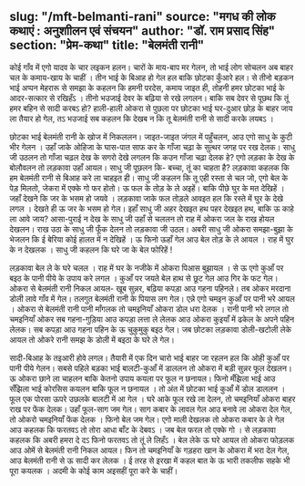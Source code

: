 slug: "/mft-belmanti-rani"
source: "मगध की लोक कथाएं : अनुशाीलन एवं संचयन"
author: "डॉ. राम प्रसाद सिंह"
section: "प्रेम-कथा"
title: "बेलमंती रानी"
---
कोई गाँव में एगो यादव के चार लइकन हलन। चारों के माय-बाप मर गेलन, तो भाई लोग सोचलन अब बाहर चल के कमाय-खाय के चाहीं । तीन भाई के बिआह हो गेल हल बाकि छोटका कुँआरे हल। से तीनो बड़कन भाई अप्पन मेहरारू से समझा के कहलन कि हमनी परदेस, कमाय जाइत ही, तोहनी हमर छोटका भाई के आदर-सत्कार से रखिहँऽ । तीनो भउजाई देवर के बढ़िया से रखे लगलन। बाकि सब देवर से पूछथ कि तूं हमर बहिन से सादी करबऽ हो? हाली-हाली ओकरा से पुछला पर छोटका भाई घर-दुआर छोड़ के बाहर जाय ला तैयार हो गेल, तऽ भउजाई सब कहलन कि देखब न कि तू बेलमंती रानी से सादी करके लयबऽ । 

छोटका भाई बेलमंती रानी के खोज में निकललन। जाइत-जाइत जंगल में पहुँचलन, आउ एगो साधु के कुटी भीर गेलन । उहाँ जाके ओहिजा के घास-पात साफ कर के गाँजा चढ़ा के सुत्थर जगह पर रख देलक। साधु जी उठलन तो गाँजा चढ़ल देख के सगरो देखे लगलन कि कउन गाँजा चढ़ा देलक हे? एगो लड़का के देख के बोलौवलन तो लड़कावा उहाँ आयल। साधु जी पूछलन कि- बच्चा, तूं का चाहता है? लड़कावा कहलक कि हम बेलमंती रानी से बिआह करे ला चाहइत ही। साधु जी कहलन कि तू एही रस्ता से चल जो, एगो बेल के पेड़ मिलतो, जेकरा में एक्के गो फर होतो। ऊ फल के तोड़ के ले अइहें। बाकि पीछे घुर के मत देखिहें । जहाँ देखने कि जर के भसम हो जयवे । लड़कावा जाके फल तोड़ले आवइत हल कि रस्ते में घुर के देखे लगल । देखते ही ऊ जर के भसम हो गेल। इहाँ साधु जी अहर देखइत हथ पहर देखइत हथ, बाकि ऊ काहे ला आवे जाय? आसा-पुराई न देख के साधु जी उहाँ से चललन तो राह में ओकरा जल के राख होयल देखलन। राख उठा के साधु जी फूँक देलन तो लड़कावा जी उठल। अबरी साधु जी ओकरा समझा-बुझा के भेजलन कि ई बेरिया कोई हालत में न देखिहें । ऊ फिनो ऊहाँ गेल आउ बेल तोड़ के ले आयल । राह में घुर के न देखलक । साधु जी कहलन कि घरे जा के बेल फोरिहें ! 
 
लड़कावा बेल ले के घरे चलल । राह में घर के नजीके में ओकरा पिआस बुझायल । से ऊ एगो कुआँ पर बइठ के पानी पीये के उपाय करे लगल । कुआँ पर जयते बेल हाथ से छूट गेल आउ गिर के फट गेल। ओकरा से बेलमंती रानी निकल आयल- खूब सुन्नर, बढ़िया कपड़ा आउ गहना पहिनले। तब ओकर मरदाना डोली लावे गाँव में गेल। तलगुत बेलमंती रानी के पियास लग गेल। एन्ने एगो चमइन कुआँ पर पानी भरे आयल । ओकरा से बेलमंती रानी पानी माँगलक तो चमइनियाँ ओकरा डोल धरा देलक । रानी पानी भरे लगल तो चमइनियाँ ओकर सब गहना-गुड़िया आउ कपड़ा लत्ता ले लेलक आउ ओकरा कुइयाँ में ढकेल के अपने पहिन लेलक। सब कपड़ा आउ गहना पहिन के ऊ चुकुमुकु बइठ गेल। जब छोटका लड़कावा डोली-खटोली लेके आयल तो ओकरे रानी समझ के डोली में बइठा के घरे ले गेल। 

सादी-बिआह के तइआरी होवे लगल। तैयारी में एक दिन चारो भाई बाहर जा रहलन हल कि ओही कुआँ पर पानी पीये गेलन। सबसे पहिले बड़का भाई बालटी-कुआँ में डाललन तो ओकरा में बड़ी सुन्नर फूल देखलन। ऊ ओकरा छाने ला चाहलन बाकि केतनो उपाय कयला पर फूल न छनायल। फिनो मँझिला भाई आउ सँझिला भाई कोरसिस कयलन बाकि फूल न छनायल । तो अंत में छोटका भाई कुआँ में डोल डाललन । फूल एक पोरसा ऊपरे उछलके बालटी में आ गेल । घरे आके फूल रखे ला देलन, तो चमइनियाँ ओकरा बाहर राख पर फेंक देलक। उहाँ फूल-साग जम गेल। साग कबार के लावल गेल आउ बनावे ला ओकरा देल गेल, तो ओकरो चमइनियाँ फेंक देलक । फिनो बेल जम गेल। एगो माली देखलक तो ओकरा कबार के ले गेल आउ कहलक कि फरतवऽ तो तोरा आधा बाँट के देबवऽ । जब बेल फरल तो एक्के गो । से लड़कावा कहलक कि अबरी हमरा दे दऽ फिनो फरतवऽ तो तूं ले लिहँऽ । बेल लेके ऊ घरे आयल तो ओकरा फोड़लक आउ ओमें से बेलमंती रानी निकल आयल। फिन तो चमइनियाँ के गड़हरा खान के ओकरा में भरा देल गेल, आउ बेलमंती रानी से ऊ सादी कर लेलक । ई तरह से इरखा में कहल बात के ऊ भारी तकलीफ सहके भी पूरा कयलक । अदमी के कोई काम अइसहीं पूरा करे के चाहीं। 